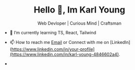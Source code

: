 <h1 align="center">Hello 👋, Im Karl Young</h1>

<p align="center" >Web Devloper | Curious Mind | Craftsman</p>


- 🌱 I’m currently learning TS, React, Tailwind

- 📫 How to reach me  [Email](karlyoung112@gmail.com) or Connect with me on [LinkedIn](https://www.linkedin.com/in/your-profile](https://www.linkedin.com/in/karl-young-4846602a4).
-  

<!---
karl-young/karl-young is a ✨ special ✨ repository because its `README.md` (this file) appears on your GitHub profile.
You can click the Preview link to take a look at your changes.
--->
